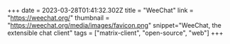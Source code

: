 +++
date = 2023-03-28T01:41:32.302Z
title = "WeeChat"
link = "https://weechat.org/"
thumbnail = "https://weechat.org/media/images/favicon.png"
snippet="WeeChat, the extensible chat client"
tags = ["matrix-client", "open-source", "web"]
+++
